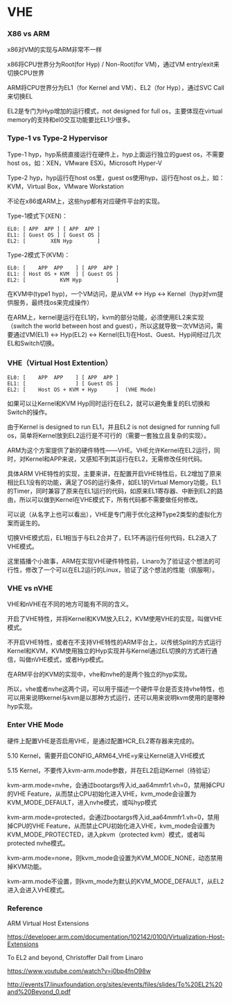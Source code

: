 # VHE

### X86 vs ARM

x86对VM的实现与ARM非常不一样

x86将CPU世界分为Root(for Hyp) / Non-Root(for VM)，通过VM entry/exit来切换CPU世界

ARM将CPU世界分为EL1（for Kernel and VM）、EL2（for Hyp），通过SVC Call来切换EL

EL2是专门为Hyp增加的运行模式，not designed for full os，主要体现在virtual memory的支持和el0交互功能要比EL1少很多。

### Type-1 vs Type-2 Hypervisor

Type-1 hyp，hyp系统直接运行在硬件上，hyp上面运行独立的guest os，不需要host os，如：XEN，VMware ESXi，Microsoft Hyper-V

Type-2 hyp，hyp运行在host os里，guest os使用hyp，运行在host os上，如：KVM，Virtual Box，VMware Workstation

不论在x86或ARM上，这些hyp都有对应硬件平台的实现。

Type-1模式下(XEN)：

```
EL0: [ APP  APP ] [ APP  APP ]
EL1: [ Guest OS ] [ Guest OS ]
EL2: [        XEN Hyp        ]
```

Type-2模式下(KVM)：

```
EL0: [    APP  APP    ] [ APP  APP ]
EL1: [ Host OS + KVM  ] [ Guest OS ]
EL2: [           KVM Hyp           ]
```

在KVM中(type1 hyp)，一个VM访问，是从VM <-> Hyp <-> Kernel（hyp对vm提供服务，最终找os来完成操作） 

在ARM上，kernel是运行在EL1的，kvm的部分功能，必须使用EL2来实现（switch the world between host and guest），所以这就导致一次VM访问，需要通过VM(EL1) <-> Hyp(EL2) <-> Kernel(EL1)在Host、Guest、Hyp间经过几次EL和Switch切换。

### VHE（Virtual Host Extention）

```
EL0: [    APP  APP    ] [ APP  APP ]
EL1: [                ] [ Guest OS ]
EL2: [    Host OS + KVM + Hyp      ]  (VHE Mode)
```

如果可以让Kernel和KVM Hyp同时运行在EL2，就可以避免重复的EL切换和Switch的操作。

由于Kernel is designed to run EL1，并且EL2 is not designed for running full os，简单将Kernel放到EL2运行是不可行的（需要一套独立且复杂的实现）。

ARM为这个方案提供了新的硬件特性——VHE。VHE允许Kernel在EL2运行，同时，对Kernel和APP来说，又感知不到其运行在EL2，无需修改任何代码。

具体ARM VHE特性的实现，主要来讲，在配置开启VHE特性后，EL2增加了原来相比EL1没有的功能，满足了OS的运行条件，如EL1的Virtual Memory功能，EL1的Timer，同时兼容了原来在EL1运行的代码，如原来EL1寄存器、中断到EL2的路由，所以可以做到Kernel在VHE模式下，所有代码都不需要做任何修改。

可以说（从名字上也可以看出），VHE是专门用于优化这种Type2类型的虚拟化方案而诞生的。

切换VHE模式后，EL1相当于与EL2合并了，EL1不再运行任何代码，EL2进入了VHE模式。

这里插播个小故事，ARM在实现VHE硬件特性前，Linaro为了验证这个想法的可行性，修改了一个可以在EL2运行的Linux，验证了这个想法的性能（佩服啊）。

### VHE vs nVHE

VHE和nVHE在不同的地方可能有不同的含义。

开启了VHE特性，并将Kernel和KVM放入EL2，KVM使用VHE的实现，叫做VHE模式。

不开启VHE特性，或者在不支持VHE特性的ARM平台上，以传统Split的方式运行Kernel和KVM，KVM使用独立的Hyp实现并与Kernel通过EL切换的方式进行通信，叫做nVHE模式，或者Hyp模式。

在ARM平台的KVM的实现中，vhe和nvhe的是两个独立的hyp实现。

所以，vhe或者nvhe这两个词，可以用于描述一个硬件平台是否支持vhe特性，也可以用来说明kernel与kvm是以那种方式运行，还可以用来说明kvm使用的是哪种hyp实现。

### Enter VHE Mode

硬件上配置VHE是否启用VHE，是通过配置HCR_EL2寄存器来完成的。

5.10 Kernel，需要开启CONFIG_ARM64_VHE=y来让Kernel进入VHE模式

5.15 Kernel，不要传入kvm-arm.mode参数，并在EL2启动Kernel（待验证）

kvm-arm.mode=nvhe，会通过bootargs传入id_aa64mmfr1.vh=0，禁用掉CPU的VHE Feature，从而禁止CPU初始化进入VHE，kvm_mode会设置为KVM_MODE_DEFAULT，进入nvhe模式，或叫hyp模式

kvm-arm.mode=protected，会通过bootargs传入id_aa64mmfr1.vh=0，禁用掉CPU的VHE Feature，从而禁止CPU初始化进入VHE，kvm_mode会设置为KVM_MODE_PROTECTED，进入pkvm（protected kvm）模式，或者叫protected nvhe模式。

kvm-arm.mode=none，则kvm_mode会设置为KVM_MODE_NONE，动态禁用掉KVM功能。

kvm-arm.mode不设置，则kvm_mode为默认的KVM_MODE_DEFAULT，从EL2进入会进入VHE模式。

### Reference

ARM Virtual Host Extensions

<https://developer.arm.com/documentation/102142/0100/Virtualization-Host-Extensions>

To EL2 and beyond, Christoffer Dall from Linaro

<https://www.youtube.com/watch?v=j0bp4fnO98w>

<http://events17.linuxfoundation.org/sites/events/files/slides/To%20EL2%20and%20Beyond_0.pdf>
